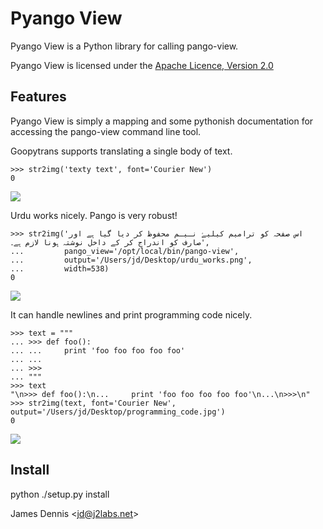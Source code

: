 Pyango View
===========

Pyango View is a Python library for calling pango-view.

Pyango View is licensed under the [Apache Licence, Version 2.0](http://www.apache.org/licenses/LICENSE-2.0.html)

Features
--------

Pyango View is simply a mapping and some pythonish documentation for accessing the pango-view command line tool.

Goopytrans supports translating a single body of text.

    >>> str2img('texty text', font='Courier New')
    0

<a href="/j2labs/pyango_view/raw/master/docs/images/textytext.png"><img src="/j2labs/pyango_view/raw/master/docs/images/textytext.png" /></a>

Urdu works nicely. Pango is very robust!

    >>> str2img('اس صفحہ کو ترامیم کیلیۓ نـیـم محفوظ کر دیا گیا ہے اور صارف کو اندراج کر کے داخل نوشتہ ہونا لازم ہے۔', 
    ...         pango_view='/opt/local/bin/pango-view',
    ...         output='/Users/jd/Desktop/urdu_works.png',
    ...         width=538)
    0

<a href="/j2labs/pyango_view/raw/master/docs/images/urdu_works.png"><img src="/j2labs/pyango_view/raw/master/docs/images/urdu_works.png" /></a>

It can handle newlines and print programming code nicely.

    >>> text = """
    ... >>> def foo():
    ... ...     print 'foo foo foo foo foo'
    ... ...
    ... >>>
    ... """
    >>> text
    "\n>>> def foo():\n...     print 'foo foo foo foo foo'\n...\n>>>\n"
    >>> str2img(text, font='Courier New', output='/Users/jd/Desktop/programming_code.jpg')
    0

<a href="/j2labs/pyango_view/raw/master/docs/images/programming_code.jpg"><img src="/j2labs/pyango_view/raw/master/docs/images/programming_code.jpg" /></a>
    
Install
-------

python ./setup.py install

James Dennis <<jd@j2labs.net>>

